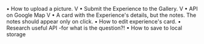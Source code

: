 
•	How to upload a picture. V
•	Submit the Experience to the Gallery. V
•	API on Google Map V
•	A card with the Experience's details, but the notes. The notes should appear only on click.
•	How to edit experience's card.
•	Research useful API -for what is the question?!
•	How to save to local storage
